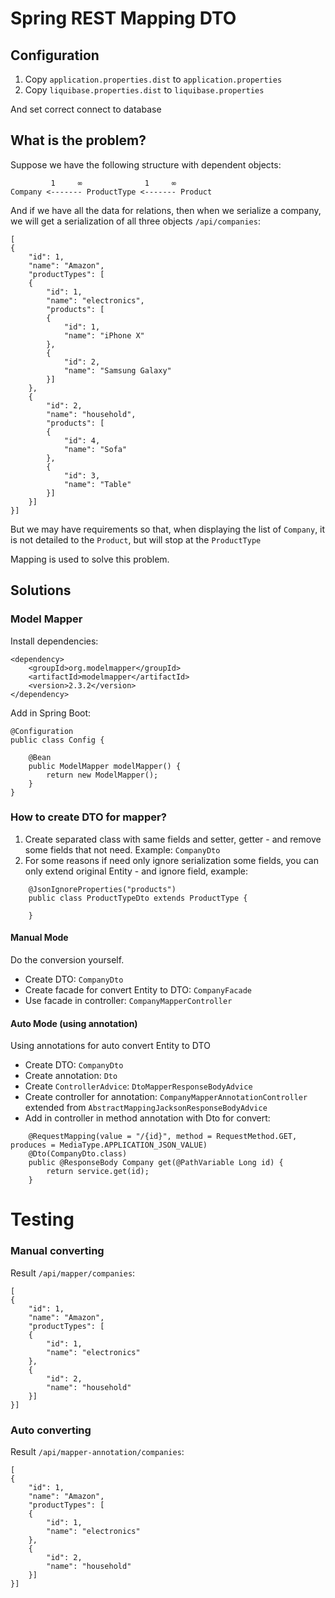 # Spring REST Mapping DTO

## Configuration

1. Copy `application.properties.dist` to `application.properties` 
2. Copy `liquibase.properties.dist` to `liquibase.properties`

And set correct connect to database

## What is the problem?

Suppose we have the following structure with dependent objects:

```
         1     ∞              1     ∞
Company <------- ProductType <------- Product 
```

And if we have all the data for relations, then when we serialize a company, we will get a serialization of all three objects `/api/companies`:

```
[
{
    "id": 1,
    "name": "Amazon",
    "productTypes": [
    {
        "id": 1,
        "name": "electronics",
        "products": [
        {
            "id": 1,
            "name": "iPhone X"
        },
        {
            "id": 2,
            "name": "Samsung Galaxy"
        }]
    },
    {
        "id": 2,
        "name": "household",
        "products": [
        {
            "id": 4,
            "name": "Sofa"
        },
        {
            "id": 3,
            "name": "Table"
        }]
    }]
}]
```

But we may have requirements so that, when displaying the list of `Company`, it is not detailed to the `Product`, but will stop at the `ProductType`

Mapping is used to solve this problem.

## Solutions

### Model Mapper

Install dependencies:

```
<dependency>
    <groupId>org.modelmapper</groupId>
    <artifactId>modelmapper</artifactId>
    <version>2.3.2</version>
</dependency>
```

Add in Spring Boot:

```
@Configuration
public class Config {
    
    @Bean
    public ModelMapper modelMapper() {
        return new ModelMapper();
    }
}
```

### How to create DTO for mapper?

1. Create separated class with same fields and setter, getter - and remove some fields that not need. Example: `CompanyDto`
2. For some reasons if need only ignore serialization some fields, you can only extend original Entity - and ignore field, example:

```
    @JsonIgnoreProperties("products")
    public class ProductTypeDto extends ProductType {
    
    }
```

#### Manual Mode

Do the conversion yourself.

- Create DTO: `CompanyDto`
- Create facade for convert Entity to DTO: `CompanyFacade`
- Use facade in controller: `CompanyMapperController`

#### Auto Mode (using annotation)

Using annotations for auto convert Entity to DTO

- Create DTO: `CompanyDto`
- Create annotation: `Dto`
- Create `ControllerAdvice`: `DtoMapperResponseBodyAdvice`
- Create controller for annotation: `CompanyMapperAnnotationController` extended from `AbstractMappingJacksonResponseBodyAdvice`
- Add in controller in method annotation with Dto for convert:
```
    @RequestMapping(value = "/{id}", method = RequestMethod.GET, produces = MediaType.APPLICATION_JSON_VALUE)
    @Dto(CompanyDto.class)
    public @ResponseBody Company get(@PathVariable Long id) {
        return service.get(id);
    }
```

# Testing 

### Manual converting

Result `/api/mapper/companies`:

```
[
{
    "id": 1,
    "name": "Amazon",
    "productTypes": [
    {
        "id": 1,
        "name": "electronics"
    },
    {
        "id": 2,
        "name": "household"
    }]
}]
```

### Auto converting

Result `/api/mapper-annotation/companies`:

```
[
{
    "id": 1,
    "name": "Amazon",
    "productTypes": [
    {
        "id": 1,
        "name": "electronics"
    },
    {
        "id": 2,
        "name": "household"
    }]
}]
```
